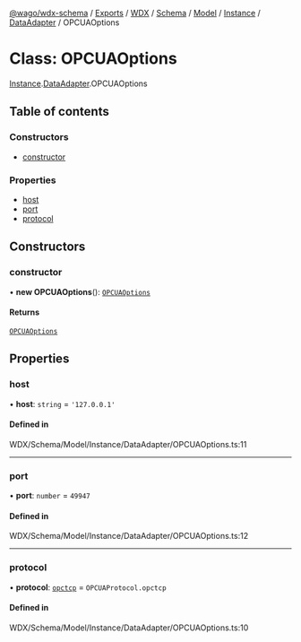 [@wago/wdx-schema](../README.md) / [Exports](../modules.md) / [WDX](../modules/WDX.md) / [Schema](../modules/WDX.Schema.md) / [Model](../modules/WDX.Schema.Model.md) / [Instance](../modules/WDX.Schema.Model.Instance.md) / [DataAdapter](../modules/WDX.Schema.Model.Instance.DataAdapter.md) / OPCUAOptions

# Class: OPCUAOptions

[Instance](../modules/WDX.Schema.Model.Instance.md).[DataAdapter](../modules/WDX.Schema.Model.Instance.DataAdapter.md).OPCUAOptions

## Table of contents

### Constructors

- [constructor](WDX.Schema.Model.Instance.DataAdapter.OPCUAOptions.md#constructor)

### Properties

- [host](WDX.Schema.Model.Instance.DataAdapter.OPCUAOptions.md#host)
- [port](WDX.Schema.Model.Instance.DataAdapter.OPCUAOptions.md#port)
- [protocol](WDX.Schema.Model.Instance.DataAdapter.OPCUAOptions.md#protocol)

## Constructors

### constructor

• **new OPCUAOptions**(): [`OPCUAOptions`](WDX.Schema.Model.Instance.DataAdapter.OPCUAOptions.md)

#### Returns

[`OPCUAOptions`](WDX.Schema.Model.Instance.DataAdapter.OPCUAOptions.md)

## Properties

### host

• **host**: `string` = `'127.0.0.1'`

#### Defined in

WDX/Schema/Model/Instance/DataAdapter/OPCUAOptions.ts:11

___

### port

• **port**: `number` = `49947`

#### Defined in

WDX/Schema/Model/Instance/DataAdapter/OPCUAOptions.ts:12

___

### protocol

• **protocol**: [`opctcp`](../enums/WDX.Schema.Model.Instance.DataAdapter.OPCUAProtocol.md#opctcp) = `OPCUAProtocol.opctcp`

#### Defined in

WDX/Schema/Model/Instance/DataAdapter/OPCUAOptions.ts:10
